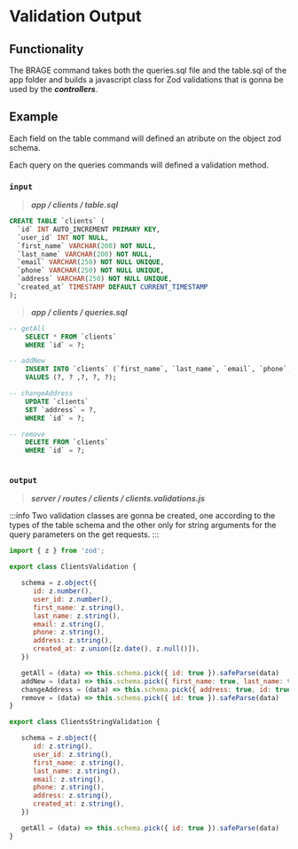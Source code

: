 # Validation Output

## Functionality

The BRAGE command takes both the queries.sql file and the table.sql of the app folder and builds a javascript class for Zod validations that is gonna be used by the ***controllers***.

## Example

Each field on the table command will defined an atribute on the object zod schema.

Each query on the queries commands will defined a validation method.

### `input`

> ***app / clients / table.sql***

```sql
CREATE TABLE `clients` (
  `id` INT AUTO_INCREMENT PRIMARY KEY,
  `user_id` INT NOT NULL,
  `first_name` VARCHAR(200) NOT NULL,
  `last_name` VARCHAR(200) NOT NULL,
  `email` VARCHAR(250) NOT NULL UNIQUE,
  `phone` VARCHAR(250) NOT NULL UNIQUE,
  `address` VARCHAR(250) NOT NULL UNIQUE,
  `created_at` TIMESTAMP DEFAULT CURRENT_TIMESTAMP
);
```

> ***app / clients / queries.sql***

```sql 
-- getAll
    SELECT * FROM `clients`
    WHERE `id` = ?;

-- addNew
    INSERT INTO `clients` (`first_name`, `last_name`, `email`, `phone`, `address`)
    VALUES (?, ? ,?, ?, ?);

-- changeAddress
    UPDATE `clients`
    SET `address` = ?,
    WHERE `id` = ?;

-- remove
    DELETE FROM `clients`
    WHERE `id` = ?;
    
```

### `output`

> ***server / routes / clients / clients.validations.js***


:::info
Two validation classes are gonna be created, one according to the types of the table schema and the other only for string arguments for the query parameters on the get requests.
:::
```js
import { z } from 'zod';

export class ClientsValidation {

   schema = z.object({
      id: z.number(),
      user_id: z.number(),
      first_name: z.string(),
      last_name: z.string(),
      email: z.string(),
      phone: z.string(),
      address: z.string(),
      created_at: z.union([z.date(), z.null()]),
   })

   getAll = (data) => this.schema.pick({ id: true }).safeParse(data)
   addNew = (data) => this.schema.pick({ first_name: true, last_name: true, email: true, phone: true, address: true }).safeParse(data)
   changeAddress = (data) => this.schema.pick({ address: true, id: true }).safeParse(data)
   remove = (data) => this.schema.pick({ id: true }).safeParse(data)
}

export class ClientsStringValidation {

   schema = z.object({
      id: z.string(),
      user_id: z.string(),
      first_name: z.string(),
      last_name: z.string(),
      email: z.string(),
      phone: z.string(),
      address: z.string(),
      created_at: z.string(),
   })

   getAll = (data) => this.schema.pick({ id: true }).safeParse(data)
}
```